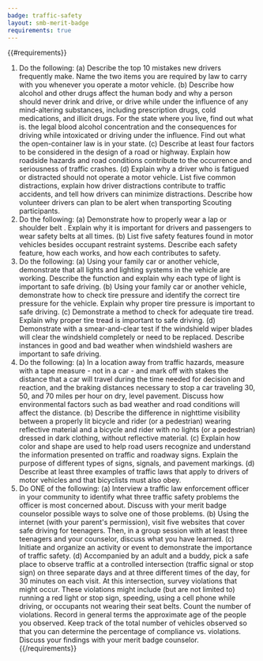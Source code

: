 ```yaml
---
badge: traffic-safety
layout: smb-merit-badge
requirements: true
---
```


{{#requirements}}
1. Do the following:
    (a) Describe the top 10 mistakes new drivers frequently make. Name the two items you are required by law to carry with you whenever you operate a motor vehicle.
    (b) Describe how alcohol and other drugs affect the human body and why a person should never drink and drive, or drive while under the influence of any mind-altering substances, including prescription drugs, cold medications, and illicit drugs. For the state where you live, find out what is. the legal blood alcohol concentration and the consequences for driving while intoxicated or driving under the influence. Find out what the open-container law is in your state.
    (c) Describe at least four factors to be considered in the design of a road or highway. Explain how roadside hazards and road conditions contribute to the occurrence and seriousness of traffic crashes.
    (d) Explain why a driver who is fatigued or distracted should not operate a motor vehicle. List five common distractions, explain how driver distractions contribute to traffic accidents, and tell how drivers can minimize distractions. Describe how volunteer drivers can plan to be alert when transporting Scouting participants.
2. Do the following:
    (a) Demonstrate how to properly wear a lap or shoulder belt . Explain why it is important for drivers and passengers to wear safety belts at all times.
    (b) List five safety features found in motor vehicles besides occupant restraint systems. Describe each safety feature, how each works, and how each contributes to safety.
3. Do the following:
    (a) Using your family car or another vehicle, demonstrate that all lights and lighting systems in the vehicle are working. Describe the function and explain why each type of light is important to safe driving.
    (b) Using your family car or another vehicle, demonstrate how to check tire pressure and identify the correct tire pressure for the vehicle. Explain why proper tire pressure is important to safe driving.
    (c) Demonstrate a method to check for adequate tire tread. Explain why proper tire tread is important to safe driving.
    (d) Demonstrate with a smear-and-clear test if the windshield wiper blades will clear the windshield completely or need to be replaced. Describe instances in good and bad weather when windshield washers are important to safe driving.
4. Do the following:
    (a) In a location away from traffic hazards, measure with a tape measure - not in a car - and mark off with stakes the distance that a car will travel during the time needed for decision and reaction, and the braking distances necessary to stop a car traveling 30, 50, and 70 miles per hour on dry, level pavement. Discuss how environmental factors such as bad weather and road conditions will affect the distance.
    (b) Describe the difference in nighttime visibility between a properly lit bicycle and rider (or a pedestrian) wearing reflective material and a bicycle and rider with no lights (or a pedestrian) dressed in dark clothing, without reflective material.
    (c) Explain how color and shape are used to help road users recognize and understand the information presented on traffic and roadway signs. Explain the purpose of different types of signs, signals, and pavement markings.
    (d) Describe at least three examples of traffic laws that apply to drivers of motor vehicles and that bicyclists must also obey.
5. Do ONE of the following:
    (a) Interview a traffic law enforcement officer in your community to identify what three traffic safety problems the officer is most concerned about. Discuss with your merit badge counselor possible ways to solve one of those problems.
    (b) Using the internet (with your parent's permission), visit five websites that cover safe driving for teenagers. Then, in a group session with at least three teenagers and your counselor, discuss what you have learned.
    (c) Initiate and organize an activity or event to demonstrate the importance of traffic safety.
    (d) Accompanied by an adult and a buddy, pick a safe place to observe traffic at a controlled intersection (traffic signal or stop sign) on three separate days and at three different times of the day, for 30 minutes on each visit. At this intersection, survey violations that might occur. These violations might include (but are not limited to) running a red light or stop sign, speeding, using a cell phone while driving, or occupants not wearing their seat belts. Count the number of violations. Record in general terms the approximate age of the people you observed. Keep track of the total number of vehicles observed so that you can determine the percentage of compliance vs. violations. Discuss your findings with your merit badge counselor.
{{/requirements}}
